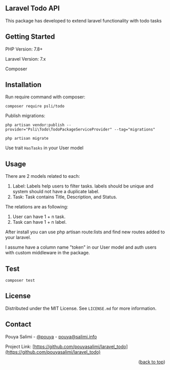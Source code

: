 ## Laravel Todo API

This package has developed to extend laravel functionality with todo tasks

## Getting Started

PHP Version: 7.8+

Laravel Version: 7.x

Composer

## Installation

Run require command with composer:

`composer require psli/todo`

Publish migrations:

`php artisan vendor:publish --provider="Psli\Todo\TodoPackageServiceProvider" --tag="migrations"`

`php artisan migrate`


Use trait `HasTasks` in your User model
## Usage


There are 2 models related to each:

1. Label: Labels help users to filter tasks. labels should be unique and system should not have a duplicate label.
2. Task: Task contains Title, Description, and Status.


The relations are as following:


1. User can have 1 + n task.
2. Task can have 1 + n label.

After install you can use php artisan route:lists and find new routes added to your laravel.



I assume have a column name "token" in our User model and auth users with custom middleware in the package.


## Test


`composer test`

## License

Distributed under the MIT License. See `LICENSE.md` for more information.


## Contact

Pouya Salimi - [@pouya](https://twitter.com/pouya) - pouya@salimi.info

Project Link: [https://github.com/pouyasalimi/laravel_todo](https://github.com/pouyasalimi/laravel_todo)

<p align="right">(<a href="#top">back to top</a>)</p>
